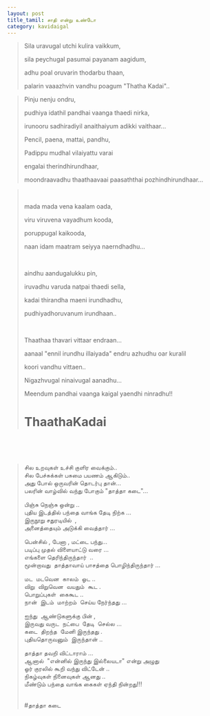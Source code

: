```yaml
---
layout: post
title_tamil: சாதி என்று உண்டோ
category: kavidaigal
---
```



> Sila uravugal utchi kulira vaikkum,
>
> sila peychugal pasumai payanam aagidum,
>
> adhu poal oruvarin thodarbu thaan,
>
> palarin vaaazhvin vandhu poagum "Thatha Kadai"..

> Pinju nenju ondru,
>
> pudhiya idathil pandhai vaanga thaedi nirka,
>
> irunooru sadhiradiyil anaithaiyum adikki vaithaar...
>
> Pencil, paena, mattai, pandhu,
>
> Padippu mudhal vilaiyattu varai
>
> engalai therindhirundhaar,
>
> moondraavadhu thaathaavaai paasaththai pozhindhirundhaar...

> &nbsp;
>
> mada mada vena kaalam oada,
>
> viru viruvena vayadhum kooda,
>
> poruppugal kaikooda,
>
> naan idam maatram seiyya naerndhadhu...
>
> &nbsp;
>
> aindhu aandugalukku pin,
>
> iruvadhu varuda natpai thaedi sella,
>
> kadai thirandha maeni irundhadhu,
>
> pudhiyadhoruvanum irundhaan..
>
> &nbsp;
>
> Thaathaa thavari vittaar endraan...
>
> aanaal "ennil irundhu illaiyada" endru azhudhu oar kuralil
>
> koori vandhu vittaen..
>
> Nigazhvugal ninaivugal aanadhu...
>
> Meendum pandhai vaanga kaigal yaendhi ninradhu!!
>
> # ThaathaKadai

&nbsp;

&nbsp;

> சில உறவுகள் உச்சி குளிர வைக்கும்..
> <br>சில பேச்சுக்கள் பசுமை பயணம் ஆகிடும்..
> <br>அது போல் ஒருவரின் தொடர்பு தான்...
> <br>பலரின் வாழ்வில் வந்து போகும் "தாத்தா கடை"...
>
> பிஞ்சு நெஞ்சு ஒன்று ..
> <br>புதிய இடத்தில் பந்தை வாங்க தேடி நிற்க ...
> <br>இருநூறு சதுரடியில் &nbsp;,
> <br>அனைத்தையும் அடுக்கி வைத்தார் ...
>
> பென்சில் , பேனா , மட்டை பந்து...
> <br>படிப்பு முதல் விளையாட்டு வரை ...
> <br>எங்களை தெரிந்திருந்தார் &nbsp;..
> <br>மூன்றாவது &nbsp;தாத்தாவாய் பாசத்தை பொழிந்திருந்தார் ...
>
> மட &nbsp;மடவென &nbsp;காலம் &nbsp;ஓட ..
> <br>விறு &nbsp;விறுவென &nbsp;வயதும் &nbsp;கூட .
> <br>பொறுப்புகள் &nbsp;கைகூட ..
> <br>நான் &nbsp;இடம் &nbsp;மாற்றம் &nbsp;செய்ய நேர்ந்தது ...
>
> ஐந்து &nbsp;ஆண்டுகளுக்கு பின் ,
> <br>இருவது வருட &nbsp;நட்பை &nbsp;தேடி &nbsp;செல்ல ...
> <br>கடை &nbsp;திறந்த &nbsp;மேனி இருந்தது .
> <br>புதியதொருவனும் &nbsp;இருந்தான் ..
>
> தாத்தா தவறி விட்டாராம் ...
> <br>ஆனால் &nbsp;"என்னில் இருந்து இல்லையடா" என்று அழுது&nbsp;
> <br>ஓர் குரலில் கூறி வந்து விட்டேன் ..
> <br>நிகழ்வுகள் நினைவுகள் ஆனது ..
> <br>மீண்டும் பந்தை வாங்க கைகள் ஏந்தி நின்றது!!!
>
> <br>#தாத்தா கடை